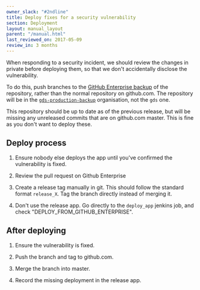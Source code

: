 ```yaml
---
owner_slack: "#2ndline"
title: Deploy fixes for a security vulnerability
section: Deployment
layout: manual_layout
parent: "/manual.html"
last_reviewed_on: 2017-05-09
review_in: 3 months
---
```


When responding to a security incident, we should review the changes in private
before deploying them, so that we don't accidentally disclose the vulnerability.

To do this, push branches to the [GitHub Enterprise backup](github-unavailable.html)
of the repository, rather than the normal repository on github.com.
The repository will be in the [`gds-production-backup`](https://github.digital.cabinet-office.gov.uk/gds-production-backup/) organisation, not the `gds` one.

This repository should be up to date as of the previous release, but will be
missing any unreleased commits that are on github.com master.
This is fine as you don't want to deploy these.

## Deploy process

1. Ensure nobody else deploys the app until you've confirmed the vulnerability
   is fixed.

1. Review the pull request on Github Enterprise

1. Create a release tag manually in git. This should follow the standard format
   `release_X`. Tag the branch directly instead of merging it.

1. Don't use the release app. Go directly to the `deploy_app` jenkins job, and
   check "DEPLOY_FROM_GITHUB_ENTERPRISE".

## After deploying

1. Ensure the vulnerability is fixed.

1. Push the branch and tag to github.com.

1. Merge the branch into master.

1. Record the missing deployment in the release app.
